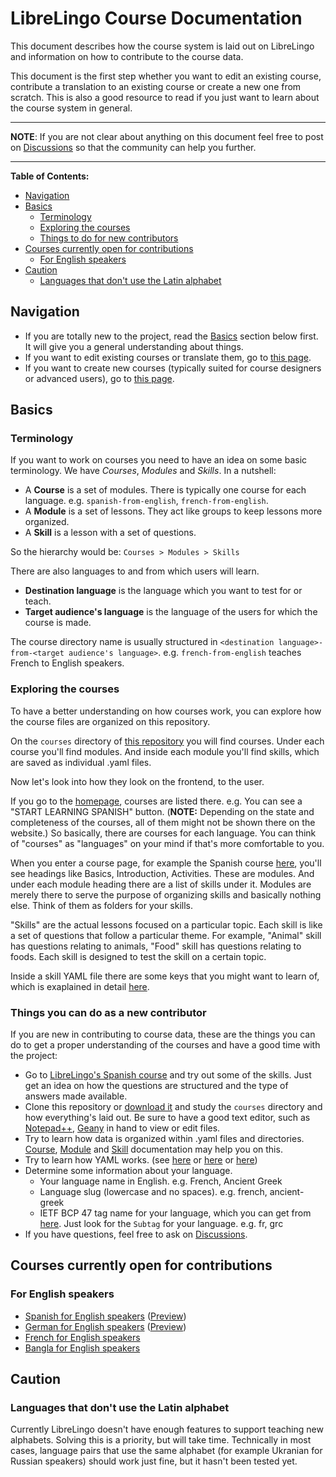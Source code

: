 # LibreLingo Course Documentation

This document describes how the course system is laid out on LibreLingo and information on how to contribute to the course data.

This document is the first step whether you want to edit an existing course, contribute a translation to an existing course or create a new one from scratch. This is also a good resource to read if you just want to learn about the course system in general.

---

**NOTE**: If you are not clear about anything on this document feel free to post on [Discussions](https://github.com/kantord/LibreLingo/discussions) so that the community can help you further.

---

**Table of Contents:**
- [Navigation](#navigation)
- [Basics](#basics)
  - [Terminology](#terminology)
  - [Exploring the courses](#exploring-courses)
  - [Things to do for new contributors](#things-new-contributors)
- [Courses currently open for contributions](#courses-open)
  - [For English speakers](#courses-from-english)
- [Caution](#caution)
  - [Languages that don't use the Latin alphabet](#non-latin-alphabet)

## Navigation

- If you are totally new to the project, read the [Basics](#basics) section below first. It will give you a general understanding about things.
- If you want to edit existing courses or translate them, go to [this page](editing-courses.md).
- If you want to create new courses (typically suited for course designers or advanced users), go to [this page](creating-courses.md).


## Basics

### Terminology

If you want to work on courses you need to have an idea on some basic terminology. We have _Courses_, _Modules_ and _Skills_. In a nutshell:

- A **Course** is a set of modules. There is typically one course for each language. e.g. `spanish-from-english`, `french-from-english`.
- A **Module** is a set of lessons. They act like groups to keep lessons more organized.
- A **Skill** is a lesson with a set of questions.

So the hierarchy would be: `Courses > Modules > Skills`

There are also languages to and from which users will learn.

- **Destination language** is the language which you want to test for or teach.
- **Target audience's language** is the language of the users for which the course is made.

The course directory name is usually structured in `<destination language>-from-<target audience's language>`. e.g. `french-from-english` teaches French to English speakers.

<a id="exploring-courses"></a>
### Exploring the courses

To have a better understanding on how courses work, you can explore how the course files are organized on this repository.

On the `courses` directory of [this repository](https://github.com/kantord/LibreLingo/tree/main/courses) you will find courses. Under each course you'll find modules. And inside each module you'll find skills, which are saved as individual .yaml files.

Now let's look into how they look on the frontend, to the user.

If you go to the [homepage](https://librelingo.app/), courses are listed there. e.g. You can see a "START LEARNING SPANISH" button. (**NOTE:** Depending on the state and completeness of the courses, all of them might not be shown there on the website.) So basically, there are courses for each language. You can think of "courses" as "languages" on your mind if that's more comfortable to you.

When you enter a course page, for example the Spanish course [here](https://librelingo.app/course/spanish-from-english/), you'll see headings like Basics, Introduction, Activities. These are modules. And under each module heading there are a list of skills under it. Modules are merely there to serve the purpose of organizing skills and basically nothing else. Think of them as folders for your skills.

"Skills" are the actual lessons focused on a particular topic. Each skill is like a set of questions that follow a particular theme. For example, "Animal" skill has questions relating to animals, "Food" skill has questions relating to foods. Each skill is designed to test the skill on a certain topic.

Inside a skill YAML file there are some keys that you might want to learn of, which is exaplained in detail [here](course.md).

<a id="things-new-contributors"></a>
### Things you can do as a new contributor

If you are new in contributing to course data, these are the things you can do to get a proper understanding of the courses and have a good time with the project:

- Go to [LibreLingo's Spanish course](https://librelingo.app/course/spanish-from-english) and try out some of the skills. Just get an idea on how the questions are structured and the type of answers made available.
- Clone this repository or [download it](https://github.com/kantord/LibreLingo/archive/main.zip) and study the `courses` directory and how everything's laid out. Be sure to have a good text editor, such as [Notepad++](https://notepad-plus-plus.org/), [Geany](https://geany.org/) in hand to view or edit files.
- Try to learn how data is organized within .yaml files and directories. [Course](course.md), [Module](module.md) and [Skill](skill.md) documentation may help you on this.
- Try to learn how YAML works. (see [here](https://en.wikipedia.org/wiki/YAML#Syntax) or [here](https://blog.stackpath.com/yaml/) or [here](https://www.cloudbees.com/blog/yaml-tutorial-everything-you-need-get-started/))
- Determine some information about your language.
  - Your language name in English. e.g. French, Ancient Greek
  - Language slug (lowercase and no spaces). e.g. french, ancient-greek
  - IETF BCP 47 tag name for your language, which you can get from [here](http://www.iana.org/assignments/language-subtag-registry). Just look for the `Subtag` for your language. e.g. fr, grc
- If you have questions, feel free to ask on [Discussions](https://github.com/kantord/LibreLingo/discussions).


<a id="courses-open"></a>
## Courses currently open for contributions

<a id="courses-from-english"></a>
### For English speakers

- [Spanish for English speakers](https://github.com/kantord/LibreLingo/tree/master/courses/spanish-from-english) ([Preview](https://librelingo.app/course/spanish-from-english/))
- [German for English speakers](https://github.com/kantord/LibreLingo/tree/master/courses/german-from-english) ([Preview](https://librelingo.app/course/german-from-english/))
- [French for English speakers](https://github.com/kantord/LibreLingo/tree/master/courses/french-from-english)
- [Bangla for English speakers](https://github.com/kantord/LibreLingo/tree/master/courses/bangla-from-english)


## Caution

<a id="non-latin-alphabet"></a>
### Languages that don't use the Latin alphabet

Currently LibreLingo doesn't have enough features to support teaching new
alphabets. Solving this is a priority, but will take time. Technically in most
cases, language pairs that use the same alphabet (for example Ukranian for
Russian speakers) should work just fine, but it hasn't been tested yet.
